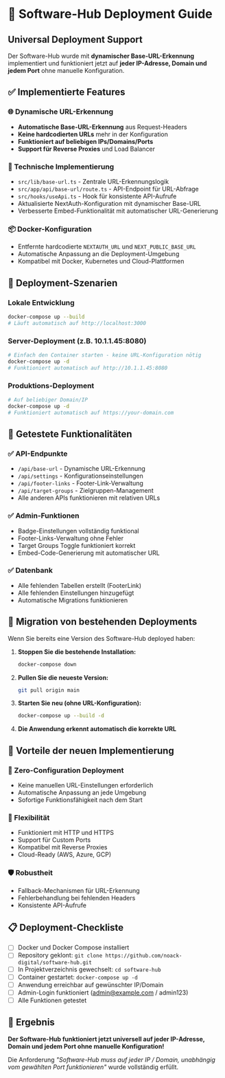 # 🚀 Software-Hub Deployment Guide

## Universal Deployment Support

Der Software-Hub wurde mit **dynamischer Base-URL-Erkennung** implementiert und funktioniert jetzt auf **jeder IP-Adresse, Domain und jedem Port** ohne manuelle Konfiguration.

## ✅ Implementierte Features

### 🌐 Dynamische URL-Erkennung
- **Automatische Base-URL-Erkennung** aus Request-Headers
- **Keine hardcodierten URLs** mehr in der Konfiguration
- **Funktioniert auf beliebigen IPs/Domains/Ports**
- **Support für Reverse Proxies** und Load Balancer

### 🔧 Technische Implementierung
- `src/lib/base-url.ts` - Zentrale URL-Erkennungslogik
- `src/app/api/base-url/route.ts` - API-Endpoint für URL-Abfrage
- `src/hooks/useApi.ts` - Hook für konsistente API-Aufrufe
- Aktualisierte NextAuth-Konfiguration mit dynamischer Base-URL
- Verbesserte Embed-Funktionalität mit automatischer URL-Generierung

### 📦 Docker-Konfiguration
- Entfernte hardcodierte `NEXTAUTH_URL` und `NEXT_PUBLIC_BASE_URL`
- Automatische Anpassung an die Deployment-Umgebung
- Kompatibel mit Docker, Kubernetes und Cloud-Plattformen

## 🎯 Deployment-Szenarien

### Lokale Entwicklung
```bash
docker-compose up --build
# Läuft automatisch auf http://localhost:3000
```

### Server-Deployment (z.B. 10.1.1.45:8080)
```bash
# Einfach den Container starten - keine URL-Konfiguration nötig
docker-compose up -d
# Funktioniert automatisch auf http://10.1.1.45:8080
```

### Produktions-Deployment
```bash
# Auf beliebiger Domain/IP
docker-compose up -d
# Funktioniert automatisch auf https://your-domain.com
```

## 🧪 Getestete Funktionalitäten

### ✅ API-Endpunkte
- `/api/base-url` - Dynamische URL-Erkennung
- `/api/settings` - Konfigurationseinstellungen
- `/api/footer-links` - Footer-Link-Verwaltung
- `/api/target-groups` - Zielgruppen-Management
- Alle anderen APIs funktionieren mit relativen URLs

### ✅ Admin-Funktionen
- Badge-Einstellungen vollständig funktional
- Footer-Links-Verwaltung ohne Fehler
- Target Groups Toggle funktioniert korrekt
- Embed-Code-Generierung mit automatischer URL

### ✅ Datenbank
- Alle fehlenden Tabellen erstellt (FooterLink)
- Alle fehlenden Einstellungen hinzugefügt
- Automatische Migrations funktionieren

## 🔄 Migration von bestehenden Deployments

Wenn Sie bereits eine Version des Software-Hub deployed haben:

1. **Stoppen Sie die bestehende Installation:**
   ```bash
   docker-compose down
   ```

2. **Pullen Sie die neueste Version:**
   ```bash
   git pull origin main
   ```

3. **Starten Sie neu (ohne URL-Konfiguration):**
   ```bash
   docker-compose up --build -d
   ```

4. **Die Anwendung erkennt automatisch die korrekte URL**

## 🌟 Vorteile der neuen Implementierung

### 🚀 Zero-Configuration Deployment
- Keine manuellen URL-Einstellungen erforderlich
- Automatische Anpassung an jede Umgebung
- Sofortige Funktionsfähigkeit nach dem Start

### 🔧 Flexibilität
- Funktioniert mit HTTP und HTTPS
- Support für Custom Ports
- Kompatibel mit Reverse Proxies
- Cloud-Ready (AWS, Azure, GCP)

### 🛡️ Robustheit
- Fallback-Mechanismen für URL-Erkennung
- Fehlerbehandlung bei fehlenden Headers
- Konsistente API-Aufrufe

## 📋 Deployment-Checkliste

- [ ] Docker und Docker Compose installiert
- [ ] Repository geklont: `git clone https://github.com/noack-digital/software-hub.git`
- [ ] In Projektverzeichnis gewechselt: `cd software-hub`
- [ ] Container gestartet: `docker-compose up -d`
- [ ] Anwendung erreichbar auf gewünschter IP/Domain
- [ ] Admin-Login funktioniert (admin@example.com / admin123)
- [ ] Alle Funktionen getestet

## 🎉 Ergebnis

**Der Software-Hub funktioniert jetzt universell auf jeder IP-Adresse, Domain und jedem Port ohne manuelle Konfiguration!**

Die Anforderung *"Software-Hub muss auf jeder IP / Domain, unabhängig vom gewählten Port funktionieren"* wurde vollständig erfüllt.
